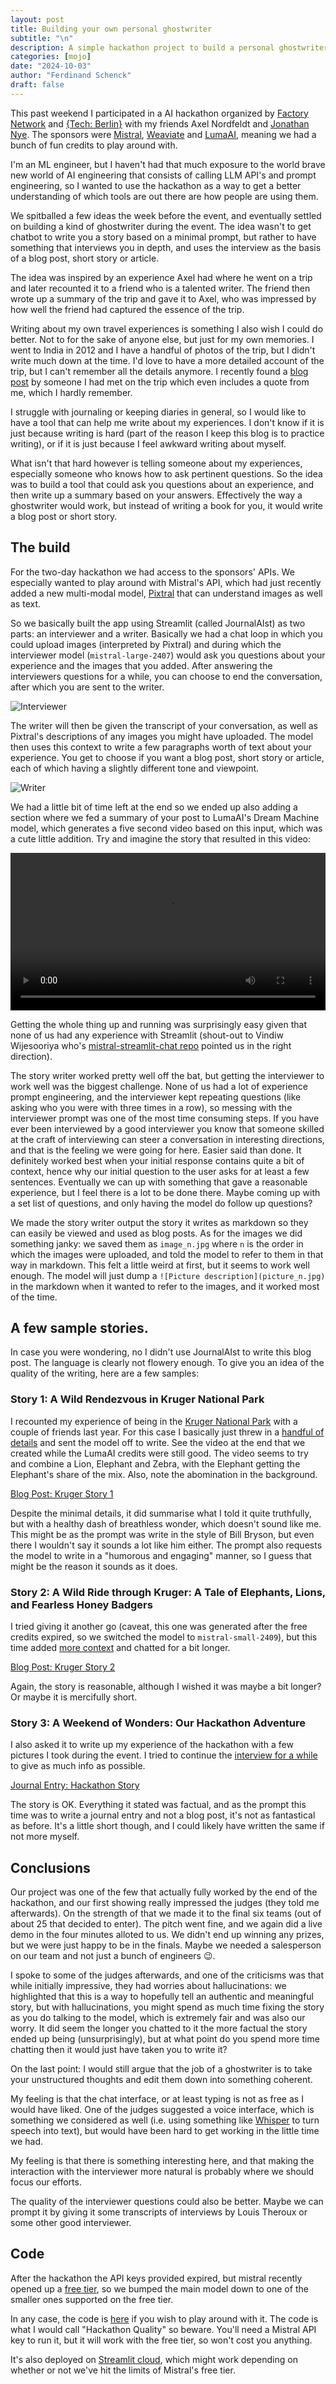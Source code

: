 ```yaml
---
layout: post
title: Building your own personal ghostwriter
subtitle: "\n"
description: A simple hackathon project to build a personal ghostwriter using Mistral's API. 
categories: [mojo]
date: "2024-10-03"
author: "Ferdinand Schenck"
draft: false
---
```


This past weekend I participated in a AI hackathon organized by [Factory Network](https://factory.network/) and [{Tech: Berlin}](https://www.techberlin.io/) with my friends Axel Nordfeldt and [Jonathan Nye](https://denyed.xyz/). The sponsors were [Mistral](https://mistral.ai/), [Weaviate](https://weaviate.io/) and [LumaAI](https://lumalabs.ai/), meaning we had a bunch of fun credits to play around with. 

I'm an ML engineer, but I haven't had that much exposure to the world brave new world of AI engineering that consists of calling LLM API's and prompt engineering, so I wanted to use the hackathon as a way to get a better understanding of which tools are out there are how people are using them. 

We spitballed a few ideas the week before the event, and eventually settled on building a kind of ghostwriter during the event. The idea wasn't to get chatbot to write you a story based on a minimal prompt, but rather to have something that interviews you in depth, and uses the interview as the basis of a blog post, short story or article.   

The idea was inspired by an experience Axel had where he went on a trip and later recounted it to a friend who is a talented writer. The friend then wrote up a summary of the trip and gave it to Axel, who was impressed by how well the friend had captured the essence of the trip. 

Writing about my own travel experiences is something I also wish I could do better. Not to for the sake of anyone else, but just for my own memories. I went to India in 2012 and I have a handful of photos of the trip, but I didn't write much down at the time. I'd love to have a more detailed account of the trip, but I can't remember all the details anymore. I recently found a [blog post](https://travelingwithbangs.wordpress.com/2012/11/05/dogs-in-darjeeling-im-jane-goodall-or-something/) by someone I had met on the trip which even includes a quote from me, which I hardly remember.   

I struggle with journaling or keeping diaries in general, so I would like to have a tool that can help me write about my experiences. I don't know if it is just because writing is hard (part of the reason I keep this blog is to practice writing), or if it is just because I feel awkward writing about myself. 

What isn't that hard however is telling someone about my experiences, especially someone who knows how to ask pertinent questions. So the idea was to build a tool that could ask you questions about an experience, and then write up a summary based on your answers. Effectively the way a ghostwriter would work, but instead of writing a book for you, it would write a blog post or short story.

## The build

For the two-day hackathon we had access to the sponsors' APIs. We especially wanted to play around with Mistral's API, which had just recently added a new multi-modal model, [Pixtral](https://mistral.ai/news/pixtral-12b/) that can understand images as well as text. 

So we basically built the app using Streamlit (called JournalAIst) as two parts: an interviewer and a writer. Basically we had a chat loop in which you could upload images (interpreted by Pixtral) and during which the interviewer model (`mistral-large-2407`) would ask you questions about your experience and the images that you added. After answering the interviewers questions for a while, you can choose to end the conversation, after which you are sent to the writer. 

![Interviewer](interviewer_interface.png)

The writer will then be given the transcript of your conversation, as well as Pixtral's descriptions of any images you might have uploaded. The model then uses this context to write a few paragraphs worth of text about your experience. You get to choose if you want a blog post, short story or article, each of which having a slightly different tone and viewpoint. 

![Writer](writer_interface.png)


We had a little bit of time left at the end so we ended up also adding a section where we fed a summary of your post to LumaAI's Dream Machine model, which generates a five second video based on this input, which was a cute little addition. Try and imagine the story that resulted in this video: 

<video src="https://github.com/user-attachments/assets/42943e30-7969-449a-bfaf-b60d463b4e3e" controls="controls" width="100%"> </video>


Getting the whole thing up and running was surprisingly easy given that none of us had any experience with Streamlit (shout-out to Vindiw Wijesooriya who's [mistral-streamlit-chat repo](https://github.com/vindiw/mistral-streamlit-chat) pointed us in the right direction). 

The story writer worked pretty well off the bat, but getting the interviewer to work well was the biggest challenge. None of us had a lot of experience prompt engineering, and the interviewer kept repeating questions (like asking who you were with three times in a row), so messing with the interviewer prompt was one of the most time consuming steps. If you have ever been interviewed by a good interviewer you know that someone skilled at the craft of interviewing can steer a conversation in interesting directions, and that is the feeling we were going for here. Easier said than done. It definitely worked best when your initial response contains quite a bit of context, hence why our initial question to the user asks for at least a few sentences. Eventually we can up with something that gave a reasonable experience, but I feel there is a lot to be done there. Maybe coming up with a set list of questions, and only having the model do follow up questions? 


We made the story writer output the story it writes as markdown so they can easily be viewed and used as blog posts. As for the images we did something janky: we saved them as `image_n.jpg` where `n` is the order in which the images were uploaded, and told the model to refer to them in that way in markdown. This felt a little weird at first, but it seems to work well enough. The model will just dump a `![Picture description](picture_n.jpg)` in the markdown when it wanted to refer to the images, and it worked most of the time. 



## A few sample stories. 

In case you were wondering, no I didn't use JournalAIst to write this blog post. The language is clearly not flowery enough. To give you an idea of the quality of the writing, here are a few samples:

### Story 1: A Wild Rendezvous in Kruger National Park
I recounted my experience of being in the [Kruger National Park](https://en.wikipedia.org/wiki/Kruger_National_Park) with a couple of friends last year. For this case I basically just threw in a [handful of details](kruger-adventure/conversation_history.txt) and sent the model off to write. See the video at the end that we created while the LumaAI credits were still good. The video seems to try and combine a Lion, Elephant and Zebra, with the Elephant getting the Elephant's share of the mix. Also, note the abomination in the background.  

[Blog Post: Kruger Story 1](kruger-adventure/kruger-adventure.md)

Despite the minimal details, it did summarise what I told it quite truthfully, but with a healthy dash of breathless wonder, which doesn't sound like me. This might be as the prompt was write in the style of Bill Bryson, but even there I wouldn't say it sounds a lot like him either. The prompt also requests the model to write in a "humorous and engaging" manner, so I guess that might be the reason it sounds as it does. 

### Story 2: A Wild Ride through Kruger: A Tale of Elephants, Lions, and Fearless Honey Badgers

I tried giving it another go (caveat, this one was generated after the free credits expired, so we switched the model to `mistral-small-2409`), but this time added [more context](kruger-adventure2/conversation_history.txt) and chatted for a bit longer. 

[Blog Post: Kruger Story 2](kruger-adventure2/kruger-adventure2.md)

Again, the story is reasonable, although I wished it was maybe a bit longer? Or maybe it is mercifully short.

### Story 3: A Weekend of Wonders: Our Hackathon Adventure

I also asked it to write up my experience of the hackathon with a few pictures I took during the event. I tried to continue the [interview for a while](hackathon-story/conversation_history.txt) to give as much info as possible. 

[Journal Entry: Hackathon Story](hackathon-story/hackathon-story.md)

The story is OK. Everything it stated was factual, and as the prompt this time was to write a journal entry and not a blog post, it's not as fantastical as before. It's a little short though, and I could likely have written the same if not more myself. 


## Conclusions

Our project was one of the few that actually fully worked by the end of the hackathon, and our first showing really impressed the judges (they told me afterwards). On the strength of that we made it to the final six teams (out of about 25 that decided to enter). The pitch went fine, and we again did a live demo in the four minutes alloted to us. We didn't end up winning any prizes, but we were just happy to be in the finals. Maybe we needed a salesperson on our team and not just a bunch of engineers 😉. 

I spoke to some of the judges afterwards, and one of the criticisms was that while initially impressive, they had worries about hallucinations: we highlighted that this is a way to hopefully tell an authentic and meaningful story, but with hallucinations, you might spend as much time fixing the story as you do talking to the model, which is extremely fair and was also our worry. It did seem the longer you chatted to it the more factual the story ended up being (unsurprisingly), but at what point do you spend more time chatting then it would just have taken you to write it? 

On the last point: I would still argue that the job of a ghostwriter is to take your unstructured thoughts and edit them down into something coherent. 

My feeling is that the chat interface, or at least typing is not as free as I would have liked. One of the judges suggested a voice interface, which is something we considered as well (i.e. using something like [Whisper](https://github.com/openai/whisper) to turn speech into text), but would have been hard to get working in the little time we had. 


My feeling is that there is something interesting here, and that making the interaction with the interviewer more natural is probably where we should focus our efforts. 

The quality of the interviewer questions could also be better. Maybe we can prompt it by giving it some transcripts of interviews by Louis Theroux or some other good interviewer. 

## Code

After the hackathon the API keys provided expired, but mistral recently opened up a [free tier](https://mistral.ai/news/september-24-release/), so we bumped the main model down to one of the smaller ones supported on the free tier. 

In any case, the code is [here](https://github.com/nyejon/journalaist) if you wish to play around with it. The code is what I would call "Hackathon Quality" so beware. You'll need a Mistral API key to run it, but it will work with the free tier, so won't cost you anything. 

It's also deployed on [Streamlit cloud](https://journalaist.streamlit.app/), which might work depending on whether or not we've hit the limits of Mistral's free tier. 

